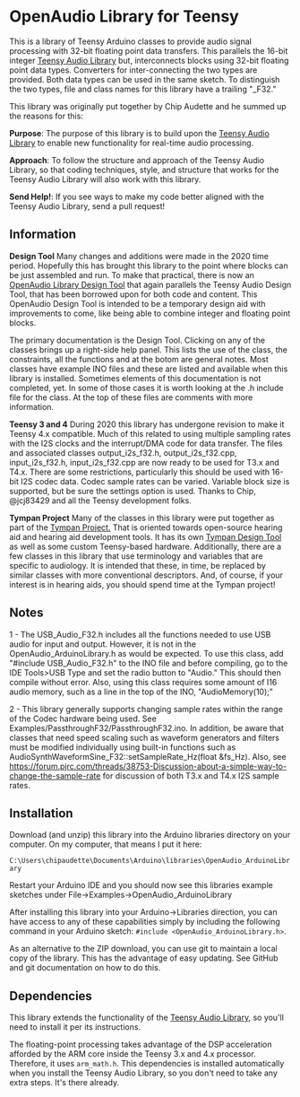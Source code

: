 OpenAudio Library for Teensy
============================
This is a library of Teensy Arduino classes to provide audio signal processing with 32-bit floating point data transfers.
This parallels the 16-bit integer [Teensy Audio Library](http://www.pjrc.com/teensy/td_libs_Audio.html) but, interconnects blocks using 32-bit floating point data types.  Converters for inter-connecting the two types are provided.  Both data types can be used in the same sketch.  To distinguish the two types, file and class names for this library have a trailing "_F32."

This library was originally put together by Chip Audette and he summed up the reasons for this:

**Purpose**: The purpose of this library is to build upon the [Teensy Audio Library](http://www.pjrc.com/teensy/td_libs_Audio.html) to enable new functionality for real-time audio processing.

**Approach**: To follow the structure and approach of the Teensy Audio Library, so that coding techniques, style, and structure that works for the Teensy Audio Library will also work with this library.

**Send Help!**:  If you see ways to make my code better aligned with the Teensy Audio Library, send a pull request!

Information
-----------
**Design Tool** Many changes and additions were made in the 2020 time period.  Hopefully this has brought this library to the point where blocks can be just assembled and run.  To make that practical, there is now an [OpenAudio Library Design Tool](http://www.janbob.com/electron/OpenAudio_Design_Tool/index.html) that again parallels the Teensy Audio Design Tool, that has been borrowed upon for both code and content. This OpenAudio Design Tool is intended to be a temporary design aid with improvements to come, like being able to combine integer and floating point blocks.

The primary documentation is the Design Tool.  Clicking on any of the classes brings up a right-side help panel.  This lists the use of the class, the constraints, all the functions and at the botom are general notes.  Most classes have example INO files and these are listed and available when this library is installed.  Sometimes elements of this documentation is not  completed, yet.  In some of those cases it is worth looking at the .h include file for the class.  At the top of these files are comments with more information.

**Teensy 3 and 4** During 2020 this library has undergone revision to make it Teensy 4.x compatible.  Much of this related to using multiple sampling rates with the I2S clocks and the interrupt/DMA code for data transfer. The files and associated classes output_i2s_f32.h, output_i2s_f32.cpp, input_i2s_f32.h, input_i2s_f32.cpp are now
ready to be used for T3.x and T4.x.  There are some restrictions, particularly this should be used with 16-bit I2S codec data. Codec sample rates can be varied. Variable block size is supported, but be sure the settings option is used.  Thanks to Chip, @jcj83429 and all the Teensy development folks.

**Tympan Project** Many of the classes in this library were put together as part of the [Tympan Project.](https://github.com/Tympan)  That is oriented towards open-source hearing aid and hearing aid development tools. It has its own [Tympan Design Tool](https://tympan.github.io/Tympan_Audio_Design_Tool/) as well as some custom Teensy-based hardware. Additionally, there are a few classes in this library that use terminology and variables that are specific to audiology.  It is intended that these, in time, be replaced by similar classes with more conventional descriptors.  And, of course, if your interest is in hearing aids, you should spend time at the Tympan project!

Notes
-----

1 - The USB_Audio_F32.h  includes all the functions needed to use USB audio for input and output.
However, it is not in the OpenAudio_ArduinoLibrary.h as would be expected.  To use this class,
add "#include USB_Audio_F32.h" to the INO file and before compiling, go to the
IDE Tools>USB Type and set the radio button to "Audio."  This should then compile without error.
Also, using this class requires some amount of I16 audio memory, such as a line in the top of
the INO, "AudioMemory(10);"

2 - This library generally supports changing sample rates within the range of the Codec hardware
being used. See Examples/PassthroughF32/PassthroughF32.ino.  In addition, be aware that classes that
need speed scaling such as waveform generators and filters must be modified
individually using built-in functions such as
AudioSynthWaveformSine_F32::setSampleRate_Hz(float &fs_Hz). Also, see
https://forum.pjrc.com/threads/38753-Discussion-about-a-simple-way-to-change-the-sample-rate
for discussion of both T3.x and T4.x I2S sample rates.

Installation
------------

Download (and unzip) this library into the Arduino libraries directory on your computer.  On my computer, that means I put it here:

`C:\Users\chipaudette\Documents\Arduino\libraries\OpenAudio_ArduinoLibrary`

Restart your Arduino IDE and you should now see this libraries example sketches under File->Examples->OpenAudio_ArduinoLibrary

After installing this library into your Arduino->Libraries direction, you can have access to any of these capabilities simply by including the following command in your Arduino sketch: `#include <OpenAudio_ArduinoLibrary.h>`.

As an alternative to the ZIP download, you can use git to maintain a local copy of the library.  This has the advantage of easy updating.  See GitHub and git documentation on how to do this.

Dependencies
------------

This library extends the functionality of the [Teensy Audio Library](http://www.pjrc.com/teensy/td_libs_Audio.html), so you'll need to install it per its instructions.

The floating-point processing takes advantage of the DSP acceleration afforded by the ARM core inside the Teensy 3.x  and 4.x processor.  Therefore, it uses `arm_math.h`.  This dependencies is installed automatically when you install the Teensy Audio Library, so you don't need to take any extra steps.  It's there already.
